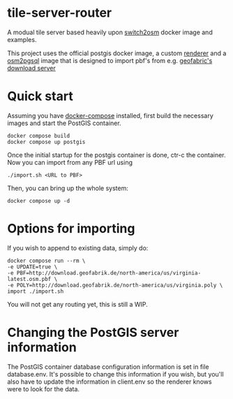# tile-server-router
A modual tile server based heavily upon [switch2osm](https://switch2osm.org/)
docker image and examples.

This project uses the official postgis docker image, a custom
[renderer](https://github.com/wad209/renderer) and a
[osm2pgsql](https://github.com/wad209/osm2pgsql) image that is designed to
import pbf's from e.g. [geofabric's download
server](https://download.geofabrik.de/)

# Quick start
Assuming you have [docker-compose](https://github.com/docker/compose) installed,
first build the necessary images and start the PostGIS container.

    docker compose build
    docker compose up postgis 

Once the initial startup for the postgis container is done, ctr-c the
container. Now you can import from any PBF url using

    ./import.sh <URL to PBF>

Then, you can bring up the whole system:

    docker compose up -d

# Options for importing

If you wish to append to existing data, simply do:

    docker compose run --rm \
    -e UPDATE=true \
    -e PBF=http://download.geofabrik.de/north-america/us/virginia-latest.osm.pbf \
    -e POLY=http://download.geofabrik.de/north-america/us/virginia.poly \
    import ./import.sh

You will not get any routing yet, this is still a WIP.

# Changing the PostGIS server information

The PostGIS container database configuration information is set in file
database.env. It's possible to change this information if you wish, but you'll
also have to update the information in client.env so the renderer knows were to
look for the data.
